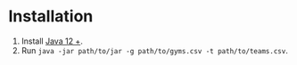 # Installation

1. Install [Java 12 +](https://adoptopenjdk.net/?variant=openjdk12&jvmVariant=hotspot).
2. Run `java -jar path/to/jar -g path/to/gyms.csv -t path/to/teams.csv`.
